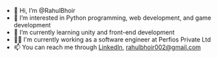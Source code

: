 - 👋 Hi, I’m @RahulBhoir
- 👀 I’m interested in Python programming, web development, and game development 
- 🌱 I’m currently learning unity and front-end development
- 👨‍💻 I'm currently working as a software engineer at Perfios Private Ltd
- 📫 You can reach me through [LinkedIn](https://www.linkedin.com/in/rahul-bhoir/), rahulbhoir002@gmail.com 
<!--- - 💞️ I’m looking to collaborate on ... -->
<!---
RahulBhoir/RahulBhoir is a ✨ special ✨ repository because its `README.md` (this file) appears on your GitHub profile.
You can click the Preview link to take a look at your changes.
--->
